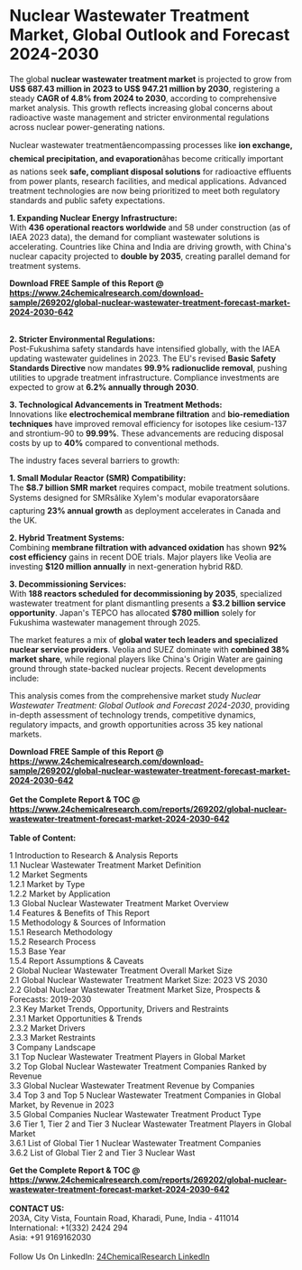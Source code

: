 <h1>Nuclear Wastewater Treatment Market, Global Outlook and Forecast 2024-2030</h1><p>The global <strong>nuclear wastewater treatment market</strong> is projected to grow from <strong>US$ 687.43 million in 2023 to US$ 947.21 million by 2030</strong>, registering a steady <strong>CAGR of 4.8% from 2024 to 2030</strong>, according to comprehensive market analysis. This growth reflects increasing global concerns about radioactive waste management and stricter environmental regulations across nuclear power-generating nations.</p><p>Nuclear wastewater treatmentâencompassing processes like <strong>ion exchange, chemical precipitation, and evaporation</strong>âhas become critically important as nations seek <strong>safe, compliant disposal solutions</strong> for radioactive effluents from power plants, research facilities, and medical applications. Advanced treatment technologies are now being prioritized to meet both regulatory standards and public safety expectations.</p><p><strong>1. Expanding Nuclear Energy Infrastructure:</strong><br>
With <strong>436 operational reactors worldwide</strong> and 58 under construction (as of IAEA 2023 data), the demand for compliant wastewater solutions is accelerating. Countries like China and India are driving growth, with China's nuclear capacity projected to <strong>double by 2035</strong>, creating parallel demand for treatment systems.</p><div><b>Download FREE Sample of this Report @ 
            <a href="https://www.24chemicalresearch.com/download-sample/269202/global-nuclear-wastewater-treatment-forecast-market-2024-2030-642">
            https://www.24chemicalresearch.com/download-sample/269202/global-nuclear-wastewater-treatment-forecast-market-2024-2030-642</a></b></div><br><p><strong>2. Stricter Environmental Regulations:</strong><br>
Post-Fukushima safety standards have intensified globally, with the IAEA updating wastewater guidelines in 2023. The EU's revised <strong>Basic Safety Standards Directive</strong> now mandates <strong>99.9% radionuclide removal</strong>, pushing utilities to upgrade treatment infrastructure. Compliance investments are expected to grow at <strong>6.2% annually through 2030</strong>.</p><p><strong>3. Technological Advancements in Treatment Methods:</strong><br>
Innovations like <strong>electrochemical membrane filtration</strong> and <strong>bio-remediation techniques</strong> have improved removal efficiency for isotopes like cesium-137 and strontium-90 to <strong>99.99%</strong>. These advancements are reducing disposal costs by up to <strong>40%</strong> compared to conventional methods.</p><p>The industry faces several barriers to growth:</p><p><strong>1. Small Modular Reactor (SMR) Compatibility:</strong><br>
The <strong>$8.7 billion SMR market</strong> requires compact, mobile treatment solutions. Systems designed for SMRsâlike Xylem's modular evaporatorsâare capturing <strong>23% annual growth</strong> as deployment accelerates in Canada and the UK.</p><p><strong>2. Hybrid Treatment Systems:</strong><br>
Combining <strong>membrane filtration with advanced oxidation</strong> has shown <strong>92% cost efficiency</strong> gains in recent DOE trials. Major players like Veolia are investing <strong>$120 million annually</strong> in next-generation hybrid R&amp;D.</p><p><strong>3. Decommissioning Services:</strong><br>
With <strong>188 reactors scheduled for decommissioning by 2035</strong>, specialized wastewater treatment for plant dismantling presents a <strong>$3.2 billion service opportunity</strong>. Japan's TEPCO has allocated <strong>$780 million</strong> solely for Fukushima wastewater management through 2025.</p><p>The market features a mix of <strong>global water tech leaders and specialized nuclear service providers</strong>. Veolia and SUEZ dominate with <strong>combined 38% market share</strong>, while regional players like China's Origin Water are gaining ground through state-backed nuclear projects. Recent developments include:</p><p>This analysis comes from the comprehensive market study <em>Nuclear Wastewater Treatment: Global Outlook and Forecast 2024-2030</em>, providing in-depth assessment of technology trends, competitive dynamics, regulatory impacts, and growth opportunities across 35 key national markets.</p><div><b>Download FREE Sample of this Report @ 
            <a href="https://www.24chemicalresearch.com/download-sample/269202/global-nuclear-wastewater-treatment-forecast-market-2024-2030-642">
            https://www.24chemicalresearch.com/download-sample/269202/global-nuclear-wastewater-treatment-forecast-market-2024-2030-642</a></b></div><br><div><b>Get the Complete Report & TOC @ 
            <a href="https://www.24chemicalresearch.com/reports/269202/global-nuclear-wastewater-treatment-forecast-market-2024-2030-642">
            https://www.24chemicalresearch.com/reports/269202/global-nuclear-wastewater-treatment-forecast-market-2024-2030-642</a></b></div><br>
            <b>Table of Content:</b><p>1 Introduction to Research & Analysis Reports<br />
    1.1 Nuclear Wastewater Treatment Market Definition<br />
    1.2 Market Segments<br />
        1.2.1 Market by Type<br />
        1.2.2 Market by Application<br />
    1.3 Global Nuclear Wastewater Treatment Market Overview<br />
    1.4 Features & Benefits of This Report<br />
    1.5 Methodology & Sources of Information<br />
        1.5.1 Research Methodology<br />
        1.5.2 Research Process<br />
        1.5.3 Base Year<br />
        1.5.4 Report Assumptions & Caveats<br />
2 Global Nuclear Wastewater Treatment Overall Market Size<br />
    2.1 Global Nuclear Wastewater Treatment Market Size: 2023 VS 2030<br />
    2.2 Global Nuclear Wastewater Treatment Market Size, Prospects & Forecasts: 2019-2030<br />
    2.3 Key Market Trends, Opportunity, Drivers and Restraints<br />
        2.3.1 Market Opportunities & Trends<br />
        2.3.2 Market Drivers<br />
        2.3.3 Market Restraints<br />
3 Company Landscape<br />
    3.1 Top Nuclear Wastewater Treatment Players in Global Market<br />
    3.2 Top Global Nuclear Wastewater Treatment Companies Ranked by Revenue<br />
    3.3 Global Nuclear Wastewater Treatment Revenue by Companies<br />
    3.4 Top 3 and Top 5 Nuclear Wastewater Treatment Companies in Global Market, by Revenue in 2023<br />
    3.5 Global Companies Nuclear Wastewater Treatment Product Type<br />
    3.6 Tier 1, Tier 2 and Tier 3 Nuclear Wastewater Treatment Players in Global Market<br />
        3.6.1 List of Global Tier 1 Nuclear Wastewater Treatment Companies<br />
        3.6.2 List of Global Tier 2 and Tier 3 Nuclear Wast</p><div><b>Get the Complete Report & TOC @ 
            <a href="https://www.24chemicalresearch.com/reports/269202/global-nuclear-wastewater-treatment-forecast-market-2024-2030-642">
            https://www.24chemicalresearch.com/reports/269202/global-nuclear-wastewater-treatment-forecast-market-2024-2030-642</a></b></div><br><b>CONTACT US:</b><br>
            203A, City Vista, Fountain Road, Kharadi, Pune, India - 411014<br>
            International: +1(332) 2424 294<br>
            Asia: +91 9169162030 <br><br>
            Follow Us On LinkedIn: <a href="https://www.linkedin.com/company/24chemicalresearch/">24ChemicalResearch LinkedIn</a>